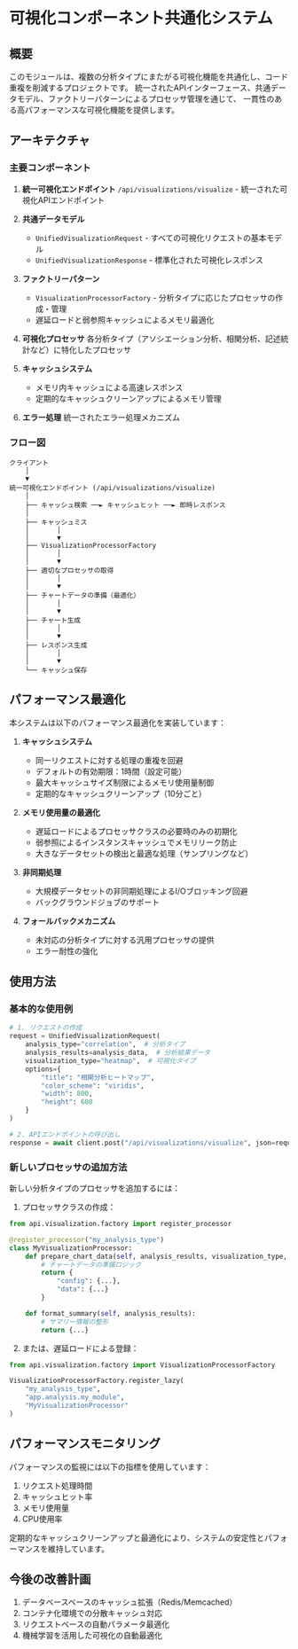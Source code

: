 # 可視化コンポーネント共通化システム

## 概要
このモジュールは、複数の分析タイプにまたがる可視化機能を共通化し、コード重複を削減するプロジェクトです。
統一されたAPIインターフェース、共通データモデル、ファクトリーパターンによるプロセッサ管理を通じて、
一貫性のある高パフォーマンスな可視化機能を提供します。

## アーキテクチャ

### 主要コンポーネント

1. **統一可視化エンドポイント**
   `/api/visualizations/visualize` - 統一された可視化APIエンドポイント

2. **共通データモデル**
   - `UnifiedVisualizationRequest` - すべての可視化リクエストの基本モデル
   - `UnifiedVisualizationResponse` - 標準化された可視化レスポンス

3. **ファクトリーパターン**
   - `VisualizationProcessorFactory` - 分析タイプに応じたプロセッサの作成・管理
   - 遅延ロードと弱参照キャッシュによるメモリ最適化

4. **可視化プロセッサ**
   各分析タイプ（アソシエーション分析、相関分析、記述統計など）に特化したプロセッサ

5. **キャッシュシステム**
   - メモリ内キャッシュによる高速レスポンス
   - 定期的なキャッシュクリーンアップによるメモリ管理

6. **エラー処理**
   統一されたエラー処理メカニズム

### フロー図

```
クライアント
    │
    ▼
統一可視化エンドポイント (/api/visualizations/visualize)
    │
    ├── キャッシュ検索 ──► キャッシュヒット ──► 即時レスポンス
    │
    ├── キャッシュミス
    │       │
    │       ▼
    ├── VisualizationProcessorFactory
    │       │
    │       ▼
    ├── 適切なプロセッサの取得
    │       │
    │       ▼
    ├── チャートデータの準備（最適化）
    │       │
    │       ▼
    ├── チャート生成
    │       │
    │       ▼
    ├── レスポンス生成
    │       │
    │       ▼
    └── キャッシュ保存
```

## パフォーマンス最適化

本システムは以下のパフォーマンス最適化を実装しています：

1. **キャッシュシステム**
   - 同一リクエストに対する処理の重複を回避
   - デフォルトの有効期限：1時間（設定可能）
   - 最大キャッシュサイズ制限によるメモリ使用量制御
   - 定期的なキャッシュクリーンアップ（10分ごと）

2. **メモリ使用量の最適化**
   - 遅延ロードによるプロセッサクラスの必要時のみの初期化
   - 弱参照によるインスタンスキャッシュでメモリリーク防止
   - 大きなデータセットの検出と最適な処理（サンプリングなど）

3. **非同期処理**
   - 大規模データセットの非同期処理によるI/Oブロッキング回避
   - バックグラウンドジョブのサポート

4. **フォールバックメカニズム**
   - 未対応の分析タイプに対する汎用プロセッサの提供
   - エラー耐性の強化

## 使用方法

### 基本的な使用例

```python
# 1. リクエストの作成
request = UnifiedVisualizationRequest(
    analysis_type="correlation",  # 分析タイプ
    analysis_results=analysis_data,  # 分析結果データ
    visualization_type="heatmap",  # 可視化タイプ
    options={
        "title": "相関分析ヒートマップ",
        "color_scheme": "viridis",
        "width": 800,
        "height": 600
    }
)

# 2. APIエンドポイントの呼び出し
response = await client.post("/api/visualizations/visualize", json=request.dict())
```

### 新しいプロセッサの追加方法

新しい分析タイプのプロセッサを追加するには：

1. プロセッサクラスの作成：

```python
from api.visualization.factory import register_processor

@register_processor("my_analysis_type")
class MyVisualizationProcessor:
    def prepare_chart_data(self, analysis_results, visualization_type, options):
        # チャートデータの準備ロジック
        return {
            "config": {...},
            "data": {...}
        }

    def format_summary(self, analysis_results):
        # サマリー情報の整形
        return {...}
```

2. または、遅延ロードによる登録：

```python
from api.visualization.factory import VisualizationProcessorFactory

VisualizationProcessorFactory.register_lazy(
    "my_analysis_type",
    "app.analysis.my_module",
    "MyVisualizationProcessor"
)
```

## パフォーマンスモニタリング

パフォーマンスの監視には以下の指標を使用しています：

1. リクエスト処理時間
2. キャッシュヒット率
3. メモリ使用量
4. CPU使用率

定期的なキャッシュクリーンアップと最適化により、システムの安定性とパフォーマンスを維持しています。

## 今後の改善計画

1. データベースベースのキャッシュ拡張（Redis/Memcached）
2. コンテナ化環境での分散キャッシュ対応
3. リクエストベースの自動パラメータ最適化
4. 機械学習を活用した可視化の自動最適化